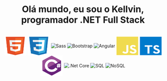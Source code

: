 <h1 align="center">
  Olá mundo, eu sou o Kellvin, programador .NET Full Stack
</h1>

<br>

<div align="center">
  <img align="center" alt="HTML" height="60" width="70" src="https://raw.githubusercontent.com/devicons/devicon/master/icons/html5/html5-original.svg">
  <img align="center" alt="CSS" height="60" width="70" src="https://raw.githubusercontent.com/devicons/devicon/master/icons/css3/css3-original.svg">
  <img align="center" alt="Sass" height="90" width="70" src="https://cdn.jsdelivr.net/gh/devicons/devicon@latest/icons/sass/sass-original.svg">
  <img align="center" alt="Bootstrap" height="70" width="70" src="https://cdn.jsdelivr.net/gh/devicons/devicon@latest/icons/bootstrap/bootstrap-original.svg">
  <img align="center" alt="Angular" height="60" width="70" src="https://cdn.jsdelivr.net/gh/devicons/devicon@latest/icons/angularjs/angularjs-original.svg">
  <img align="center" alt="JavaScript" height="60" width="70" src="https://raw.githubusercontent.com/devicons/devicon/master/icons/javascript/javascript-plain.svg">
  <img align="center" alt="TypeScript" height="60" width="70" src="https://raw.githubusercontent.com/devicons/devicon/master/icons/typescript/typescript-plain.svg">
  <img align="center" alt="C Sharp" height="65" width="70" src="https://raw.githubusercontent.com/devicons/devicon/master/icons/csharp/csharp-original.svg">
  <img align="center" alt=".Net Core" height="65" width="70" src="https://cdn.jsdelivr.net/gh/devicons/devicon@latest/icons/dotnetcore/dotnetcore-original.svg">
  <img align="center" alt="SQL" height="60" width="70" src="https://cdn.jsdelivr.net/gh/devicons/devicon@latest/icons/azuresqldatabase/azuresqldatabase-original.svg">
  <img align="center" alt="NoSQL" height="60" width="70" src="https://cdn.jsdelivr.net/gh/devicons/devicon@latest/icons/mongodb/mongodb-original.svg">
</div>
